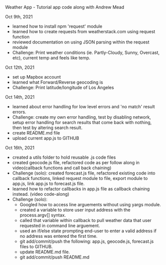 Weather App - Tutorial app code along with Andrew Mead

Oct 9th, 2021

- learned how to install npm 'request' module
- learned how to create requests from weatherstack.com using request function
- reviewed documentation on using JSON parsing within the request module
- Challenge: Print weather conditions (ie. Partly-Cloudy, Sunny, Overcast, etc), current temp and feels like temp.

Oct 12th, 2021

- set up Mapbox account
- learned what Forward/Reverse geocoding is
- Challenge: Print latitude/longitude of Los Angeles

Oct 14th, 2021

- learned about error handling for low level errors and 'no match' result errors.
- Challenge: create my own error handling, test by disabling network, setup error handling for search results that come back with nothing, then test by altering search result.
- create README.md file
- upload current app.js to GITHUB

Oct 16th, 2021

- created a utils folder to hold reusable .js code files
- created geocode.js file, refactored code as per follow along in video(callback functions and call back chaining)
- Challenge (solo): created forecast.js file, refactored existing code into callback functions, linked request module to file, export module to app.js, link app.js to forecast.js file.
- learned how to refactor callbacks in app.js file as callback chaining instead. (video code-along)
- Challenge (solo):
  - Googled how to access line arguements without using yargs module.
  - created a variable to store user input address with the process.argv[] syntax.
  - called that variable within callback to pull weather data that user requested in command line arguement.
  - used an if/else state prompting end-user to enter a valid address if no address was entered the first time.
  - git add/commit/push the following: app.js, geocode.js, forecast.js files to GITHUB.
  - update README.md file.
  - git add/commit/push README.md
